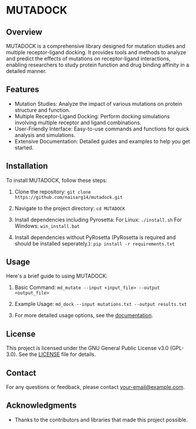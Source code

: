 # MUTADOCK

## Overview
MUTADOCK is a comprehensive library designed for mutation studies and multiple receptor-ligand docking. It provides tools and methods to analyze and predict the effects of mutations on receptor-ligand interactions, enabling researchers to study protein function and drug binding affinity in a detailed manner.

## Features
- Mutation Studies: Analyze the impact of various mutations on protein structure and function.
- Multiple Receptor-Ligand Docking: Perform docking simulations involving multiple receptor and ligand combinations.
- User-Friendly Interface: Easy-to-use commands and functions for quick analysis and simulations.
- Extensive Documentation: Detailed guides and examples to help you get started.

## Installation
To install MUTADOCK, follow these steps:

1. Clone the repository:
   `git clone https://github.com/naisarg14/mutadock.git`

2. Navigate to the project directory:
   `cd MUTADOCK`

3. Install dependencies including Pyrosetta:
    For Linux:
        `./install.sh`
    For Windows:
        `win_install.bat`

3. Install dependencies without PyRosetta (PyRosetta is required and should be installed seperately.):
   `pip install -r requirements.txt`

## Usage
Here's a brief guide to using MUTADOCK:

1. Basic Command:
   `md_mutate --input <input_file> --output <output_file>`

2. Example Usage:
   `md_dock --input mutations.txt --output results.txt`

3. For more detailed usage options, see the [documentation](link-to-documentation).


## License
This project is licensed under the GNU General Public License v3.0 (GPL-3.0). See the [LICENSE](LICENSE) file for details.

## Contact
For any questions or feedback, please contact [your-email@example.com](mailto:naisarg.patel14@hotmail.com).

## Acknowledgments
- Thanks to the contributors and libraries that made this project possible.
